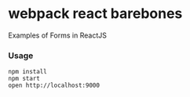 webpack react barebones
===========

Examples of Forms in ReactJS

### Usage

```
npm install
npm start
open http://localhost:9000
```

